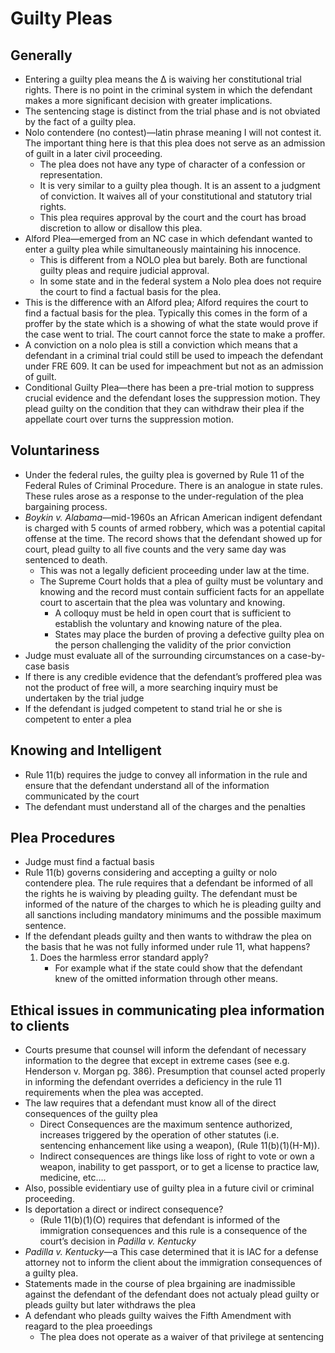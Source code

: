 # Guilty Pleas

## Generally

* Entering a guilty plea means the ∆ is waiving her constitutional trial rights. There is no point in the criminal system in which the defendant makes a more significant decision with greater implications.
* The sentencing stage is distinct from the trial phase and is not obviated by the fact of a guilty plea.
* Nolo contendere (no contest)—latin phrase meaning I will not contest it. The important thing here is that this plea does not serve as an admission of guilt in a later civil proceeding. 
    * The plea does not have any type of character of a confession or representation. 
    * It is very similar to a guilty plea though. It is an assent to a judgment of conviction. It waives all of your constitutional and statutory trial rights. 
    * This plea requires approval by the court and the court has broad discretion to allow or disallow this plea.
* Alford Plea—emerged from an NC case in which defendant wanted to enter a guilty plea while simultaneously maintaining his innocence. 
    * This is different from a NOLO plea but barely. Both are functional guilty pleas and require judicial approval. 
    * In some state and in the federal system a Nolo plea does not require the court to find a factual basis for the plea. 
* This is the difference with an Alford plea; Alford requires the court to find a factual basis for the plea. Typically this comes in the form of a proffer by the state which is a showing of what the state would prove if the case went to trial. The court cannot force the state to make a proffer.
* A conviction on a nolo plea is still a conviction which means that a defendant in a criminal trial could still be used to impeach the defendant under FRE 609. It can be used for impeachment but not as an admission of guilt.
* Conditional Guilty Plea—there has been a pre-trial motion to suppress crucial evidence and the defendant loses the suppression motion. They plead guilty on the condition that they can withdraw their plea if the appellate court over turns the suppression motion.

## Voluntariness

* Under the federal rules, the guilty plea is governed by Rule 11 of the Federal Rules of Criminal Procedure. There is an analogue in state rules. These rules arose as a response to the under-regulation of the plea bargaining process.
* *Boykin v. Alabama*—mid-1960s an African American indigent defendant is charged with 5 counts of armed robbery, which was a potential capital offense at the time. The record shows that the defendant showed up for court, plead guilty to all five counts and the very same day was sentenced to death.
    * This was not a legally deficient proceeding under law at the time. 
    * The Supreme Court holds that a plea of guilty must be voluntary and knowing and the record must contain sufficient facts for an appellate court to ascertain that the plea was voluntary and knowing. 
        * A colloquy must be held in open court that is sufficient to establish the voluntary and knowing nature of the plea.
        * States may place the burden of proving a defective guilty plea on the person challenging the validity of the prior conviction
* Judge must evaluate all of the surrounding circumstances on a case-by-case basis
* If there is any credible evidence that the defendant’s proffered plea was not the product of free will, a more searching inquiry must be undertaken by the trial judge
* If the defendant is judged competent to stand trial he or she is competent to enter a plea

## Knowing and Intelligent

* Rule 11(b) requires the judge to convey all information in the rule and ensure that the defendant understand all of the information communicated by the court
* The defendant must understand all of the charges and the penalties

## Plea Procedures

* Judge must find a factual basis
* Rule 11(b) governs considering and accepting a guilty or nolo contendere plea. The rule requires that a defendant be informed of all the rights he is waiving by pleading guilty. The defendant must be informed of the nature of the charges to which he is pleading guilty and all sanctions including mandatory minimums and the possible maximum sentence.
* If the defendant pleads guilty and then wants to withdraw the plea on the basis that he was not fully informed under rule 11, what happens?
    1. Does the harmless error standard apply?
        * For example what if the state could show that the defendant knew of the omitted information through other means.

## Ethical issues in communicating plea information to clients 

* Courts presume that counsel will inform the defendant of necessary information to the degree that except in extreme cases (see e.g. Henderson v. Morgan pg. 386). Presumption that counsel acted properly in informing the defendant overrides a deficiency in the rule 11 requirements when the plea was accepted.
* The law requires that a defendant must know all of the direct consequences of the guilty plea
    * Direct Consequences are the maximum sentence authorized, increases triggered by the operation of other statutes (i.e. sentencing enhancement like using a weapon), (Rule 11(b)(1)(H-M)).
    * Indirect consequences are things like loss of right to vote or own a weapon, inability to get passport, or to get a license to practice law, medicine, etc….
* Also, possible evidentiary use of guilty plea in a future civil or criminal proceeding.
* Is deportation a direct or indirect consequence?
    * (Rule 11(b)(1)(O) requires that defendant is informed of the immigration consequences and this rule is a consequence of the court’s decision in *Padilla v. Kentucky*
* *Padilla v. Kentucky*—a This case determined that it is IAC for a defense attorney not to inform the client about the immigration consequences of a guilty plea.
* Statements made in the course of plea brgaining are  inadmissible against the defendant of the defendant does not actualy plead guilty or pleads guilty but later withdraws the plea
* A defendant who pleads guilty waives the Fifth Amendment with reagard to the plea proeedings
    * The plea does not operate as a waiver of that privilege at sentencing

